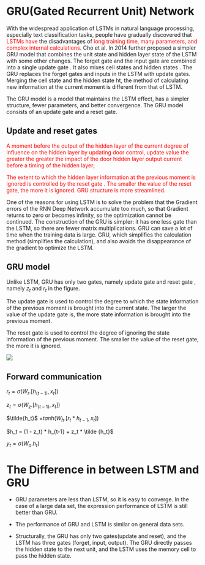 # GRU(Gated Recurrent Unit) Network

With the widespread application of LSTMs in natural language processing, especially text classification tasks, people have gradually discovered that <span style="color: red">LSTMs have</span> the disadvantages of <span style="color: red">long training time, many parameters, and complex internal calculations</span>. Cho et al. In 2014 further proposed a simpler GRU model that combines the unit state and hidden layer state of the LSTM with some other changes. The forget gate and the input gate are combined into a single update gate . It also mixes cell states and hidden states . The GRU replaces the forget gates and inputs in the LSTM with update gates. Merging the cell state and the hidden state ht, the method of calculating new information at the current moment is different from that of LSTM.

The GRU model is a model that maintains the LSTM effect, has a simpler structure, fewer parameters, and better convergence. The GRU model consists of an update gate and a reset gate.

## Update and reset gates

<span style="color: red">A moment before the output of the hidden layer of the current degree of influence on the hidden layer by updating door control, update value the greater the greater the impact of the door hidden layer output current before a timing of the hidden layer;</span>

<span style="color: red">The extent to which the hidden layer information at the previous moment is ignored is controlled by the reset gate . The smaller the value of the reset gate, the more it is ignored. GRU structure is more streamlined.</span>

One of the reasons for using LSTM is to solve the problem that the Gradient errors of the RNN Deep Network accumulate too much, so that Gradient returns to zero or becomes infinity, so the optimization cannot be continued. The construction of the GRU is simpler: it has one less gate than the LSTM, so there are fewer matrix multiplications. GRU can save a lot of time when the training data is large. GRU, which simplifies the calculation method (simplifies the calculation), and also avoids the disappearance of the gradient to optimize the LSTM.

##  GRU model

Unlike LSTM, GRU has only two gates, namely update gate and reset gate , namely $z_t$ and $r_t$ in the figure.

The update gate is used to control the degree to which the state information of the previous moment is brought into the current state. The larger the value of the update gate is, the more state information is brought into the previous moment.

The reset gate is used to control the degree of ignoring the state information of the previous moment. The smaller the value of the reset gate, the more it is ignored.

<img src="image/img311.png">

## Forward  communication

$r_t = \sigma(W_r .[h_{(t-1)}, x_t])$

$z_t = \sigma(W_z .[h_{(t-1)}, x_t])$

$\tilde{h_t}$ =$tanh(W_{\tilde h} .[r_t * h_{t-1} , x_t])$

$h_t = (1 - z_t) * h_{t-1} + z_t * \tilde {h_t}$

$y_t = \sigma(W_o . h_t)$

# The Difference in between LSTM and GRU

- GRU parameters are less than LSTM, so it is easy to converge. In the case of a large data set, the expression performance of LSTM is still better than GRU.

- The performance of GRU and LSTM is similar on general data sets.

- Structurally, the GRU has only two gates(update and reset), and the LSTM has three gates (forget, input, output). The GRU directly passes the hidden state to the next unit, and the LSTM uses the memory cell to pass the hidden state.
